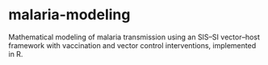 # malaria-modeling
Mathematical modeling of malaria transmission using an SIS–SI vector–host framework with vaccination and vector control interventions, implemented in R.
